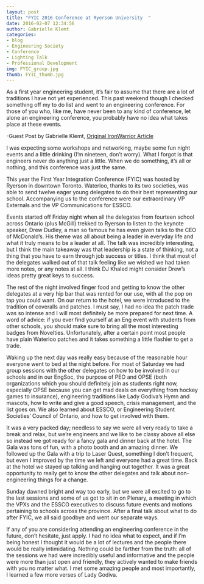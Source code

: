 ```yaml
---
layout: post
title: "FYIC 2016 Conference at Ryerson University  "
date: 2016-02-07 12:34:56
author: Gabrielle Klemt
categories:
- blog
- Engineering Society
- Conference
- Lighting Talk
- Professional Development
img: FYIC_group.jpg
thumb: FYIC_thumb.jpg
---
```

As a first year engineering student, it’s fair to assume that there are a lot of traditions I have not yet experienced. This past weekend though I checked something off my to do list and went to an engineering conference. For those of you who, like me, have never been to any kind of conference, let alone an engineering conference, you probably have no idea what takes place at these events.

-Guest Post by Gabrielle Klemt, [Original IronWarrior Article ](http://iwarrior.uwaterloo.ca/2016/02/08/36213/fyic-2016/)
<!--more-->
I was expecting some workshops and networking, maybe some fun night events and a little drinking (I’m nineteen, don’t worry). What I forgot is that engineers never do anything just a little. When we do something, it’s all or nothing, and this conference was just the same.

This year the First Year Integration Conference (FYIC) was hosted by Ryerson in downtown Toronto. Waterloo, thanks to its two societies, was able to send twelve eager young delegates to do their best representing our school. Accompanying us to the conference were our extraordinary VP Externals and the VP Communications for ESSCO.

Events started off Friday night when all the delegates from fourteen school across Ontario (plus McGill) trekked to Ryerson to listen to the keynote speaker, Drew Dudley, a man so famous he has even given talks to the CEO of McDonald’s. His theme was all about being a leader in everyday life and what it truly means to be a leader at all. The talk was incredibly interesting, but I think the main takeaway was that leadership is a state of thinking, not a thing that you have to earn through job success or titles. I think that most of the delegates walked out of that talk feeling like we wished we had taken more notes, or any notes at all. I think DJ Khaled might consider Drew’s ideas pretty great keys to success.

The rest of the night involved finger food and getting to know the other delegates at a very hip bar that was rented for our use, with all the pop on tap you could want. On our return to the hotel, we were introduced to the tradition of coveralls and patches. I must say, I had no idea the patch trade was so intense and I will most definitely be more prepared for next time. A word of advice: if you ever find yourself at an Eng event with students from other schools, you should make sure to bring all the most interesting badges from Novelties. Unfortunately, after a certain point most people have plain Waterloo patches and it takes something a little flashier to get a trade.

Waking up the next day was really easy because of the reasonable hour everyone went to bed at the night before. For most of Saturday we had group sessions with the other delegates on how to be involved in our schools and in our EngSoc, the purpose of PEO and OPSE (both organizations which you should definitely join as students right now, especially OPSE because you can get mad deals on everything from hockey games to insurance), engineering traditions like Lady Godiva’s Hymn and mascots, how to write and give a good speech, crisis management, and the list goes on. We also learned about ESSCO, or Engineering Student Societies’ Council of Ontario, and how to get involved with them.

It was a very packed day; needless to say we were all very ready to take a break and relax, but we’re engineers and we like to be classy above all else so instead we got ready for a fancy gala and dinner back at the hotel. The Gala was tons of fun, with a photo booth and an amazing dinner. We followed up the Gala with a trip to Laser Quest, something I don’t frequent, but even I improved by the time we left and everyone had a great time. Back at the hotel we stayed up talking and hanging out together. It was a great opportunity to really get to know the other delegates and talk about non-engineering things for a change.

Sunday dawned bright and way too early, but we were all excited to go to the last sessions and some of us got to sit in on Plenary, a meeting in which the VPXs and the ESSCO executives to discuss future events and motions pertaining to schools across the province. After a final talk about what to do after FYIC, we all said goodbye and went our separate ways.

If any of you are considering attending an engineering conference in the future, don’t hesitate, just apply. I had no idea what to expect, and if I’m being honest I thought it would be a lot of lectures and the people there would be really intimidating. Nothing could be farther from the truth: all of the sessions we had were incredibly useful and informative and the people were more than just open and friendly, they actively wanted to make friends with you no matter what. I met some amazing people and most importantly, I learned a few more verses of Lady Godiva.
